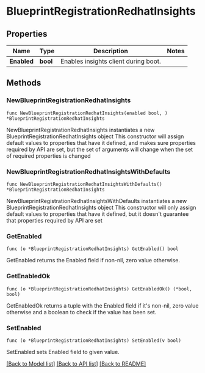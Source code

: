 # BlueprintRegistrationRedhatInsights

## Properties

Name | Type | Description | Notes
------------ | ------------- | ------------- | -------------
**Enabled** | **bool** | Enables insights client during boot. | 

## Methods

### NewBlueprintRegistrationRedhatInsights

`func NewBlueprintRegistrationRedhatInsights(enabled bool, ) *BlueprintRegistrationRedhatInsights`

NewBlueprintRegistrationRedhatInsights instantiates a new BlueprintRegistrationRedhatInsights object
This constructor will assign default values to properties that have it defined,
and makes sure properties required by API are set, but the set of arguments
will change when the set of required properties is changed

### NewBlueprintRegistrationRedhatInsightsWithDefaults

`func NewBlueprintRegistrationRedhatInsightsWithDefaults() *BlueprintRegistrationRedhatInsights`

NewBlueprintRegistrationRedhatInsightsWithDefaults instantiates a new BlueprintRegistrationRedhatInsights object
This constructor will only assign default values to properties that have it defined,
but it doesn't guarantee that properties required by API are set

### GetEnabled

`func (o *BlueprintRegistrationRedhatInsights) GetEnabled() bool`

GetEnabled returns the Enabled field if non-nil, zero value otherwise.

### GetEnabledOk

`func (o *BlueprintRegistrationRedhatInsights) GetEnabledOk() (*bool, bool)`

GetEnabledOk returns a tuple with the Enabled field if it's non-nil, zero value otherwise
and a boolean to check if the value has been set.

### SetEnabled

`func (o *BlueprintRegistrationRedhatInsights) SetEnabled(v bool)`

SetEnabled sets Enabled field to given value.



[[Back to Model list]](../README.md#documentation-for-models) [[Back to API list]](../README.md#documentation-for-api-endpoints) [[Back to README]](../README.md)


